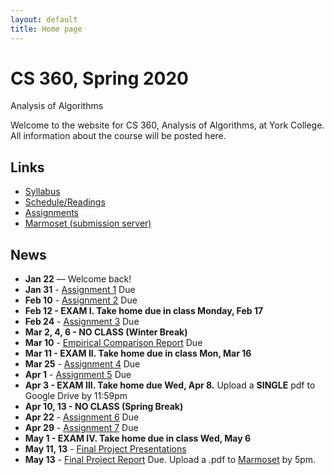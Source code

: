```yaml
---
layout: default
title: Home page
---
```


# CS 360, Spring 2020

<div id="subtitle">Analysis of Algorithms</div>

Welcome to the website for CS 360, Analysis of Algorithms, at York College.  All information about the course will be posted here.

## Links

* [Syllabus](syllabus.html)
* [Schedule/Readings](schedule.html)
* [Assignments](assign/index.html)
* [Marmoset (submission server)](https://cs.ycp.edu/marmoset)

## News

* **Jan 22** &mdash; Welcome back!
* **Jan 31** - [Assignment 1](assign/assign01.html) Due
* **Feb 10** - [Assignment 2](assign/assign02.html) Due
* **Feb 12 - EXAM I. Take home due in class Monday, Feb 17**
* **Feb 24** - [Assignment 3](assign/assign03.html) Due
* **Mar 2, 4, 6 - NO CLASS (Winter Break)**
* **Mar 10** - [Empirical Comparison Report](assign/emp_comp.html) Due
* **Mar 11 - EXAM II. Take home due in class Mon, Mar 16**
* **Mar 25** - [Assignment 4](assign/assign04.html) Due
* **Apr 1** - [Assignment 5](assign/assign05.html) Due
* **Apr 3 - EXAM III. Take home due Wed, Apr 8.** Upload a **SINGLE** pdf to Google Drive by 11:59pm
* **Apr 10, 13 - NO CLASS (Spring Break)**
* **Apr 22** - [Assignment 6](assign/assign06.html) Due
* **Apr 29** - [Assignment 7](assign/assign07.html) Due
* **May 1 - EXAM IV. Take home due in class Wed, May 6**
* **May 11, 13** - [Final Project Presentations](assign/finalproj.html) 
* **May 13** - [Final Project Report](assign/finalproj.html) Due. Upload a .pdf to [Marmoset](https://cs.ycp.edu/marmoset/login) by 5pm.
